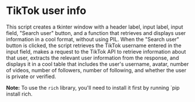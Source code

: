 # TikTok user info

This script creates a tkinter window with a header label, input label, input field, "Search user" button, and a function that retrieves and displays user information in a cool format, without using PIL. When the "Search user" button is clicked, the script retrieves the TikTok username entered in the input field, makes a request to the TikTok API to retrieve information about that user, extracts the relevant user information from the response, and displays it in a cool table that includes the user's username, avatar, number of videos, number of followers, number of following, and whether the user is private or verified.

**Note:** To use the `rich` library, you'll need to install it first by running `pip install rich.
